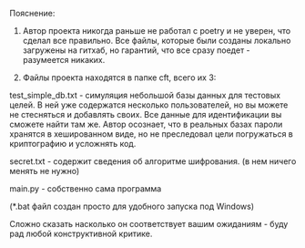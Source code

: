 Пояснение:

1. Автор проекта никогда раньше не работал с poetry и не уверен, что сделал все правильно.
Все файлы, которые были созданы локально загружены на гитхаб, но гарантий, что все сразу поедет - разумеется никаких.

2. Файлы проекта находятся в папке cft, всего их 3:

test_simple_db.txt - симуляция небольшой базы данных для тестовых целей. 
В ней уже содержатся несколько пользователей, но вы можете не стесняться и добавлять своих. Все данные для идентификации вы сможете найти там же.
Автор осознает, что в реальных базах пароли хранятся в хешированном виде, но не преследовал цели погружаться в криптографию и усложнять код.
  
secret.txt - содержит сведения об алгоритме шифрования. (в нем ничего менять не нужно)

main.py - собственно сама программа

(*.bat файл создан просто для удобного запуска под Windows)

Сложно сказать насколько он соответствует вашим ожиданиям - буду рад любой конструктивной критике.
